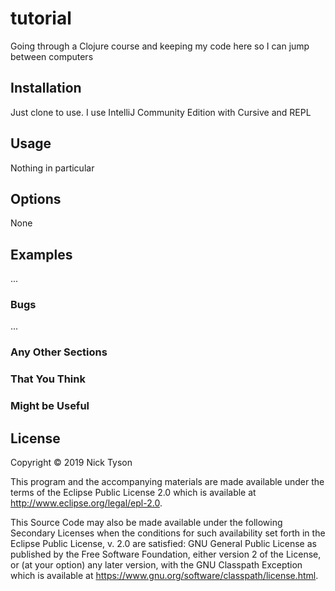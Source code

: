 # tutorial

Going through a Clojure course and keeping my code here so I can jump between computers

## Installation

Just clone to use. I use IntelliJ Community Edition with Cursive and REPL

## Usage

Nothing in particular

## Options

None

## Examples

...

### Bugs

...

### Any Other Sections
### That You Think
### Might be Useful

## License

Copyright © 2019 Nick Tyson

This program and the accompanying materials are made available under the
terms of the Eclipse Public License 2.0 which is available at
http://www.eclipse.org/legal/epl-2.0.

This Source Code may also be made available under the following Secondary
Licenses when the conditions for such availability set forth in the Eclipse
Public License, v. 2.0 are satisfied: GNU General Public License as published by
the Free Software Foundation, either version 2 of the License, or (at your
option) any later version, with the GNU Classpath Exception which is available
at https://www.gnu.org/software/classpath/license.html.
